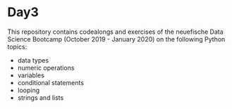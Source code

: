 # Day3

This repository contains codealongs and exercises of the neuefische Data Science Bootcamp (October 2019 - January 2020) on the following Python topics:
- data types
- numeric operations
- variables
- conditional statements
- looping
- strings and lists
